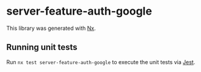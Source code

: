 # server-feature-auth-google

This library was generated with [Nx](https://nx.dev).

## Running unit tests

Run `nx test server-feature-auth-google` to execute the unit tests via [Jest](https://jestjs.io).
